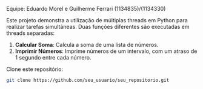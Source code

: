 Equipe: Eduardo Morel e Guilherme Ferrari (1134835)/(1134330)

Este projeto demonstra a utilização de múltiplas threads em Python para realizar tarefas simultâneas. Duas funções diferentes são executadas em threads separadas:

1. **Calcular Soma**: Calcula a soma de uma lista de números.
2. **Imprimir Números**: Imprime números de um intervalo, com um atraso de 1 segundo entre cada número.

Clone este repositório:
   ```bash
   git clone https://github.com/seu_usuario/seu_repositorio.git
